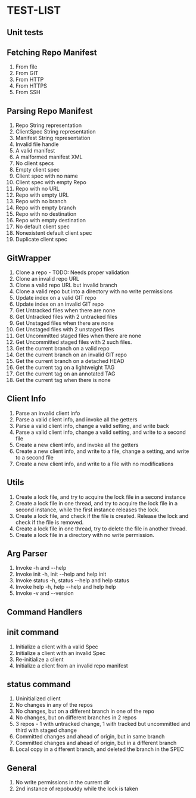 TEST-LIST
=========

Unit tests
----------

Fetching Repo Manifest
----------------------
1.  From file
2.  From GIT
3.  From HTTP
4.  From HTTPS
5.  From SSH

Parsing Repo Manifest
---------------------
1.  Repo String representation
2.  ClientSpec String representation
3.  Manifest String representation
4.  Invalid file handle
5.  A valid manifest
6.  A malformed manifest XML
7.  No client specs
8.  Empty client spec
9.  Client spec with no name
10. Client spec with empty Repo
11. Repo with no URL
12. Repo with empty URL
13. Repo with no branch
14. Repo with empty branch
15. Repo with no destination
16. Repo with empty destination
17. No default client spec
18. Nonexistent default client spec
19. Duplicate client spec

GitWrapper
----------
1.  Clone a repo - TODO: Needs proper validation
2.  Clone an invalid repo URL
3.  Clone a valid repo URL but invalid branch
4.  Clone a valid repo but into a directory with no write permissions
5.  Update index on a valid GIT repo
6.  Update index on an invalid GIT repo
7.  Get Untracked files when there are none
8.  Get Untracked files with 2 untracked files
9.  Get Unstaged files when there are none
10. Get Unstaged files with 2 unstaged files
11. Get Uncommitted staged files when there are none
12. Get Uncommitted staged files with 2 such files.
13. Get the current branch on a valid repo
14. Get the current branch on an invalid GIT repo
15. Get the current branch on a detached HEAD
16. Get the current tag on a lightweight TAG
17. Get the current tag on an annotated TAG
18. Get the current tag when there is none

Client Info
-----------
1.  Parse an invalid client info
2.  Parse a valid client info, and invoke all the getters
3.  Parse a valid client info, change a valid setting, and write back
4.  Parse a valid client info, change a valid setting, and write to a
    second file
5.  Create a new client info, and invoke all the getters
6.  Create a new client info, and write to a file, change a setting, and
    write to a second file
7.  Create a new client info, and write to a file with no modifications 

Utils
-----
1.  Create a lock file, and try to acquire the lock file in a second instance
2.  Create a lock file in one thread, and try to acquire the lock file in a
    second instance, while the first instance releases the lock.
3.  Create a lock file, and check if the file is created. Release the lock and
    check if the file is removed.
4.  Create a lock file in one thread, try to delete the file in another thread.
5.  Create a lock file in a directory with no write permission.

Arg Parser
----------
1.  Invoke -h and --help
2.  Invoke init -h, init --help and help init
3.  Invoke status -h, status --help and help status
4.  Invoke help -h, help --help and help help
5.  Invoke -v and --version

Command Handlers
----------------

init command
------------
1.  Initialize a client with a valid Spec
2.  Initialize a client with an invalid Spec
3.  Re-initialize a client
4.  Initialize a client from an invalid repo manifest

status command
--------------
1.  Uninitialized client
2.  No changes in any of the repos
3.  No changes, but on a different branch in one of the repo
4.  No changes, but on different branches in 2 repos
5.  3 repos - 1 with untracked change, 1 with tracked but uncommitted and
    third with staged change
6.  Committed changes and ahead of origin, but in same branch
7.  Committed changes and ahead of origin, but in a different branch
8.  Local copy in a different branch, and deleted the branch in the SPEC

General
-------
1.  No write permissions in the current dir
2.  2nd instance of repobuddy while the lock is taken
